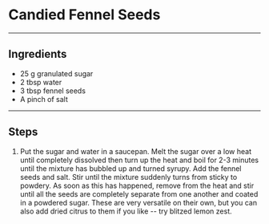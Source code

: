 # Candied Fennel Seeds

---

## Ingredients

* 25 g granulated sugar
* 2 tbsp water
* 3 tbsp fennel seeds
* A pinch of salt

---

## Steps

1.  Put the sugar and water in a saucepan. Melt the sugar over a low heat until completely dissolved then turn up the heat and boil for 2-3 minutes until the mixture has bubbled up and turned syrupy. Add the fennel seeds and salt. Stir until the mixture suddenly turns from sticky to powdery. As soon as this has happened, remove from the heat and stir until all the seeds are completely separate from one another and coated in a powdered sugar. These are very versatile on their own, but you can also add dried citrus to them if you like -- try blitzed lemon zest.